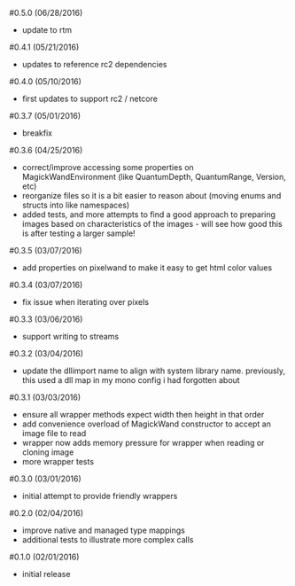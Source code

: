 #0.5.0 (06/28/2016)
- update to rtm

#0.4.1 (05/21/2016)
- updates to reference rc2 dependencies

#0.4.0 (05/10/2016)
- first updates to support rc2 / netcore

#0.3.7 (05/01/2016)
- breakfix

#0.3.6 (04/25/2016)
- correct/improve accessing some properties on MagickWandEnvironment (like QuantumDepth, QuantumRange, Version, etc)
- reorganize files so it is a bit easier to reason about (moving enums and structs into like namespaces)
- added tests, and more attempts to find a good approach to preparing images based on characteristics of the images - will see how good this is after testing a larger sample!

#0.3.5 (03/07/2016)
- add properties on pixelwand to make it easy to get html color values

#0.3.4 (03/07/2016)
- fix issue when iterating over pixels

#0.3.3 (03/06/2016)
- support writing to streams

#0.3.2 (03/04/2016)
- update the dllimport name to align with system library name.  previously, this used a dll map in my mono config i had forgotten about

#0.3.1 (03/03/2016)
- ensure all wrapper methods expect width then height in that order
- add convenience overload of MagickWand constructor to accept an image file to read
- wrapper now adds memory pressure for wrapper when reading or cloning image
- more wrapper tests

#0.3.0 (03/01/2016)
- initial attempt to provide friendly wrappers

#0.2.0 (02/04/2016)
- improve native and managed type mappings
- additional tests to illustrate more complex calls

#0.1.0 (02/01/2016)
- initial release
